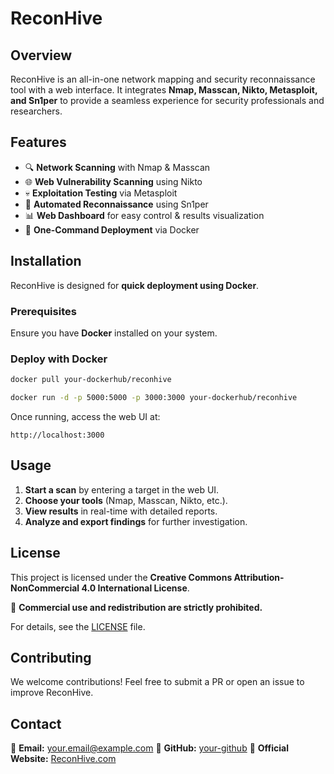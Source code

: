 # ReconHive

## Overview
ReconHive is an all-in-one network mapping and security reconnaissance tool with a web interface. It integrates **Nmap, Masscan, Nikto, Metasploit, and Sn1per** to provide a seamless experience for security professionals and researchers.

## Features
- 🔍 **Network Scanning** with Nmap & Masscan
- 🌐 **Web Vulnerability Scanning** using Nikto
- 💀 **Exploitation Testing** via Metasploit
- 🐝 **Automated Reconnaissance** using Sn1per
- 📊 **Web Dashboard** for easy control & results visualization
- 🚀 **One-Command Deployment** via Docker

## Installation
ReconHive is designed for **quick deployment using Docker**.

### Prerequisites
Ensure you have **Docker** installed on your system.

### Deploy with Docker
```bash
docker pull your-dockerhub/reconhive

docker run -d -p 5000:5000 -p 3000:3000 your-dockerhub/reconhive
```

Once running, access the web UI at:
```
http://localhost:3000
```

## Usage
1. **Start a scan** by entering a target in the web UI.
2. **Choose your tools** (Nmap, Masscan, Nikto, etc.).
3. **View results** in real-time with detailed reports.
4. **Analyze and export findings** for further investigation.

## License
This project is licensed under the **Creative Commons Attribution-NonCommercial 4.0 International License**.

🚫 **Commercial use and redistribution are strictly prohibited.**

For details, see the [LICENSE](LICENSE) file.

## Contributing
We welcome contributions! Feel free to submit a PR or open an issue to improve ReconHive.

## Contact
📧 **Email:** your.email@example.com
🐙 **GitHub:** [your-github](https://github.com/your-github)
🐝 **Official Website:** [ReconHive.com](https://ReconHive.com)

